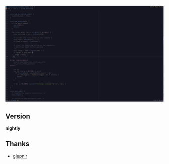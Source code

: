 ![xxx](https://raw.githubusercontent.com/aklk1ng/nvim/main/screenshot.png)

## Version

**nightly**

## Thanks

- [glepnir](https://github.com/glepnir/nvim)
